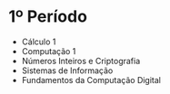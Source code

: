 # 1º Período

- Cálculo 1
- Computação 1
- Números Inteiros e Criptografia
- Sistemas de Informação
- Fundamentos da Computação Digital
